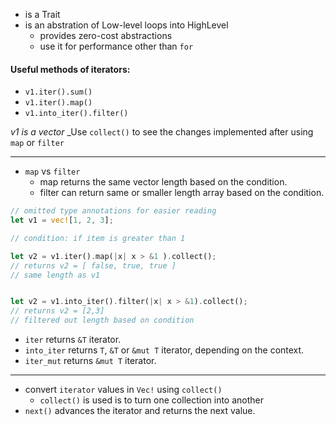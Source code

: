 - is a Trait
- is an abstration of Low-level loops into HighLevel
	- provides zero-cost abstractions
	- use it for performance other than `for`

#### Useful methods of iterators:
- `v1.iter().sum()`
- `v1.iter().map()`
- `v1.into_iter().filter()`

_v1 is a vector_
_Use `collect()` to see the changes implemented after using `map` or `filter`

---

- `map` vs `filter`
	- map returns the same vector length based on the condition.
	- filter can return same or smaller length array based on the condition.
```rust
// omitted type annotations for easier reading
let v1 = vec![1, 2, 3];

// condition: if item is greater than 1

let v2 = v1.iter().map(|x| x > &1 ).collect();
// returns v2 = [ false, true, true ]
// same length as v1


let v2 = v1.into_iter().filter(|x| x > &1).collect();
// returns v2 = [2,3]
// filtered out length based on condition
```

-   `iter` returns  `&T` iterator.
-   `into_iter` returns `T`, `&T` or `&mut T` iterator, depending on the context.
-   `iter_mut` returns `&mut T` iterator.
---
- convert `iterator` values in `Vec!` using `collect()`
	- `collect()` is used is to turn one collection into another
- `next()` advances the iterator and returns the next value.